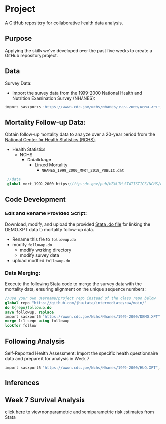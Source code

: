 # Project
A GitHub repository for collaborative health data analysis.

## Purpose  
Applying the skills we’ve developed over the past five weeks to create a GitHub repository project.

## Data  
Survey Data:
- Import the survey data from the 1999-2000 National Health and Nutrition Examination Survey (NHANES):
```stata
import sasxport5 "https://wwwn.cdc.gov/Nchs/Nhanes/1999-2000/DEMO.XPT", clear
```
## Mortality Follow-up Data:
Obtain follow-up mortality data to analyze over a 20-year period from the [National Center for Health Statistics (NCHS)](https://ftp.cdc.gov/pub/).
- Health Statistics
  - NCHS
    - Datalinkage
      - Linked Mortality
        - ```NHANES_1999_2000_MORT_2019_PUBLIC.dat```

```stata
 //data
 global mort_1999_2000 https://ftp.cdc.gov/pub/HEALTH_STATISTICS/NCHS/datalinkage/linked_mortality/NHANES_1999_2000_MORT_2019_PUBLIC.dat
```
## Code Development
### Edit and Rename Provided Script:
Download, modify, and upload the provided [Stata .do file](https://ftp.cdc.gov/pub/HEALTH_STATISTICS/NCHS/datalinkage/linked_mortality/Stata_ReadInProgramAllSurveys.do) for linking the DEMO.XPT data to mortality follow-up data. 
- Rename this file to ```followup.do```
- modify ```followup.do```
  - modify working directory
  - modify survey data 
- upload modfied ```followup.do```

### Data Merging:
Execute the following Stata code to merge the survey data with the mortality data, ensuring alignment on the unique sequence numbers:
```stata
//use your own username/project repo instead of the class repo below
global repo "https://github.com/jhustata/intermediate/raw/main/"
do ${repo}followup.do
save followup, replace 
import sasxport5 "https://wwwn.cdc.gov/Nchs/Nhanes/1999-2000/DEMO.XPT", clear
merge 1:1 seqn using followup
lookfor follow
```

## Following Analysis  
Self-Reported Health Assessment:
Import the specific health questionnaire data and prepare it for analysis in Week 7
```stata
import sasxport5 "https://wwwn.cdc.gov/Nchs/Nhanes/1999-2000/HUQ.XPT", clear
```
## Inferences 

## Week 7 Survival Analysis
click [here](dyndoc.html) to view nonparametric and semiparametric risk estimates from Stata
